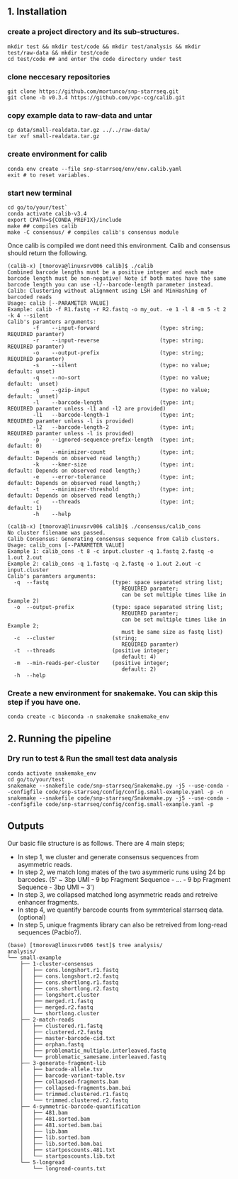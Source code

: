 ## 1. Installation

### create a project directory and its sub-structures.
```
mkdir test && mkdir test/code && mkdir test/analysis && mkdir test/raw-data && mkdir test/code
cd test/code ## and enter the code directory under test
```

### clone neccesary repositories
```
git clone https://github.com/mortunco/snp-starrseq.git
git clone -b v0.3.4 https://github.com/vpc-ccg/calib.git
```

### copy example data to raw-data and untar 
```
cp data/small-realdata.tar.gz ../../raw-data/
tar xvf small-realdata.tar.gz
```

### create environment for calib
```
conda env create --file snp-starrseq/env/env.calib.yaml
exit # to reset variables.
```
### start new terminal ###
```
cd go/to/your/test`
conda activate calib-v3.4
export CPATH=${CONDA_PREFIX}/include
make ## compiles calib
make -C consensus/ # compiles calib's consensus module
```

Once calib is compiled we dont need this environment. Calib and consensus should return the following.
```
(calib-x) [tmorova@linuxsrv006 calib]$ ./calib
Combined barcode lengths must be a positive integer and each mate barcode length must be non-negative! Note if both mates have the same barcode length you can use -l/--barcode-length parameter instead.
Calib: Clustering without alignment using LSH and MinHashing of barcoded reads
Usage: calib [--PARAMETER VALUE]
Example: calib -f R1.fastq -r R2.fastq -o my_out. -e 1 -l 8 -m 5 -t 2 -k 4 --silent
Calib's paramters arguments:
        -f    --input-forward                   (type: string;   REQUIRED paramter)
        -r    --input-reverse                   (type: string;   REQUIRED paramter)
        -o    --output-prefix                   (type: string;   REQUIRED paramter)
        -s    --silent                          (type: no value; default: unset)
        -q    --no-sort                         (type: no value; default:  unset)
        -g    --gzip-input                      (type: no value; default:  unset)
        -l    --barcode-length                  (type: int;      REQUIRED paramter unless -l1 and -l2 are provided)
        -l1   --barcode-length-1                (type: int;      REQUIRED paramter unless -l is provided)
        -l2   --barcode-length-2                (type: int;      REQUIRED paramter unless -l is provided)
        -p    --ignored-sequence-prefix-length  (type: int;      default: 0)
        -m    --minimizer-count                 (type: int;      default: Depends on observed read length;)
        -k    --kmer-size                       (type: int;      default: Depends on observed read length;)
        -e    --error-tolerance                 (type: int;      default: Depends on observed read length;)
        -t    --minimizer-threshold             (type: int;      default: Depends on observed read length;)
        -c    --threads                         (type: int;      default: 1)
        -h    --help
```

```
(calib-x) [tmorova@linuxsrv006 calib]$ ./consensus/calib_cons
No cluster filename was passed.
Calib Consensus: Generating consensus sequence from Calib clusters.
Usage: calib_cons [--PARAMETER VALUE]
Example 1: calib_cons -t 8 -c input.cluster -q 1.fastq 2.fastq -o 1.out 2.out
Example 2: calib_cons -q 1.fastq -q 2.fastq -o 1.out 2.out -c input.cluster
Calib's paramters arguments:
  -q  --fastq                    (type: space separated string list;
                                    REQUIRED paramter;
                                    can be set multiple times like in Example 2)
  -o  --output-prefix            (type: space separated string list;
                                    REQUIRED paramter;
                                    can be set multiple times like in Example 2;
                                    must be same size as fastq list)
  -c  --cluster                  (string;
                                    REQUIRED paramter)
  -t  --threads                  (positive integer;
                                    default: 4)
  -m  --min-reads-per-cluster    (positive integer;
                                    default: 2)
  -h  --help
```

### Create a new environment for snakemake. You can skip this step if you have one.
```
conda create -c bioconda -n snakemake snakemake_env

```

## 2. Running the pipeline
### Dry run to test & Run the small test data analysis 
```
conda activate snakemake_env 
cd go/to/your/test
snakemake --snakefile code/snp-starrseq/Snakemake.py -j5 --use-conda --configfile code/snp-starrseq/config/config.small-example.yaml -p -n
snakemake --snakefile code/snp-starrseq/Snakemake.py -j5 --use-conda --configfile code/snp-starrseq/config/config.small-example.yaml -p
```

## Outputs
Our basic file structure is as follows. There are 4 main steps;
- In step 1, we cluster and generate consensus sequences from asymmetric reads.
- In step 2, we match long mates of the two asymmeric runs using 24 bp barcodes. (5' ~ 3bp UMI - 9 bp Fragment Sequence - ... - 9 bp Fragment Sequence - 3bp UMI ~ 3')
- In step 3, we collapsed matched long asymmetric reads and retreive enhancer fragments.
- In step 4, we quantify barcode counts from symmterical starrseq data. (optional)
- In step 5, unique fragments library can also be retreived from long-read sequences (Pacbio?).

```
(base) [tmorova@linuxsrv006 test]$ tree analysis/
analysis/
└── small-example
    ├── 1-cluster-consensus
    │   ├── cons.longshort.r1.fastq
    │   ├── cons.longshort.r2.fastq
    │   ├── cons.shortlong.r1.fastq
    │   ├── cons.shortlong.r2.fastq
    │   ├── longshort.cluster
    │   ├── merged.r1.fastq
    │   ├── merged.r2.fastq
    │   └── shortlong.cluster
    ├── 2-match-reads
    │   ├── clustered.r1.fastq
    │   ├── clustered.r2.fastq
    │   ├── master-barcode-cid.txt
    │   ├── orphan.fastq
    │   ├── problematic_multiple.interleaved.fastq
    │   └── problematic_samesame.interleaved.fastq
    ├── 3-generate-fragment-lib
    │   ├── barcode-allele.tsv
    │   ├── barcode-variant-table.tsv
    │   ├── collapsed-fragments.bam
    │   ├── collapsed-fragments.bam.bai
    │   ├── trimmed.clustered.r1.fastq
    │   └── trimmed.clustered.r2.fastq
    ├── 4-symmetric-barcode-quantification
    │   ├── 481.bam
    │   ├── 481.sorted.bam
    │   ├── 481.sorted.bam.bai
    │   ├── lib.bam
    │   ├── lib.sorted.bam
    │   ├── lib.sorted.bam.bai
    │   ├── startposcounts.481.txt
    │   └── startposcounts.lib.txt
    └── 5-longread
        └── longread-counts.txt
```

